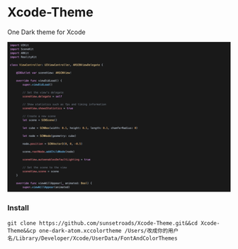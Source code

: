 # Xcode-Theme
One Dark theme for Xcode

![效果图](https://github.com/sunsetroads/xcode-theme/blob/master/screenshot.png)

### Install

``` 
git clone https://github.com/sunsetroads/Xcode-Theme.git&&cd Xcode-Theme&&cp one-dark-atom.xccolortheme /Users/改成你的用户名/Library/Developer/Xcode/UserData/FontAndColorThemes
```
